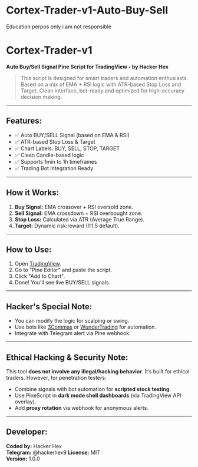 # Cortex-Trader-v1-Auto-Buy-Sell
Education perpos only i am not responsible 





# Cortex-Trader-v1

**Auto Buy/Sell Signal Pine Script for TradingView - by Hacker Hex**

> This script is designed for smart traders and automation enthusiasts. Based on a mix of EMA + RSI logic with ATR-based Stop Loss and Target. Clean interface, bot-ready and optimized for high-accuracy decision making.

---

## Features:

- ✅ Auto BUY/SELL Signal (based on EMA & RSI)
- ✅ ATR-based Stop Loss & Target
- ✅ Chart Labels: BUY, SELL, STOP, TARGET
- ✅ Clean Candle-based logic
- ✅ Supports 1min to 1h timeframes
- ✅ Trading Bot Integration Ready

---

## How it Works:

1. **Buy Signal:** EMA crossover + RSI oversold zone.
2. **Sell Signal:** EMA crossdown + RSI overbought zone.
3. **Stop Loss:** Calculated via ATR (Average True Range).
4. **Target:** Dynamic risk:reward (1:1.5 default).

---

## How to Use:

1. Open [TradingView](https://www.tradingview.com/).
2. Go to "Pine Editor" and paste the script.
3. Click "Add to Chart".
4. Done! You'll see live BUY/SELL signals.

---

## Hacker's Special Note:

- You can modify the logic for scalping or swing.
- Use bots like [3Commas](https://3commas.io/) or [WunderTrading](https://wundertrading.com/) for automation.
- Integrate with Telegram alert via Pine webhook.

---

## Ethical Hacking & Security Note:

This tool **does not involve any illegal/hacking behavior**. It’s built for ethical traders. However, for penetration testers:

- Combine signals with bot automation for **scripted stock testing**.
- Use PineScript in **dark mode shell dashboards** (via TradingView API overlay).
- Add **proxy rotation** via webhook for anonymous alerts.

---

## Developer:

**Coded by:** Hacker Hex  
**Telegram:** @hackerhex9
**License:** MIT  
**Version:** 1.0.0
